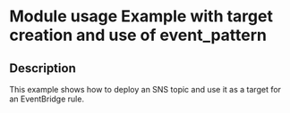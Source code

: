 # Module usage Example with target creation and use of event_pattern
## Description
This example shows how to deploy an SNS topic and use it as a target for an EventBridge rule.

